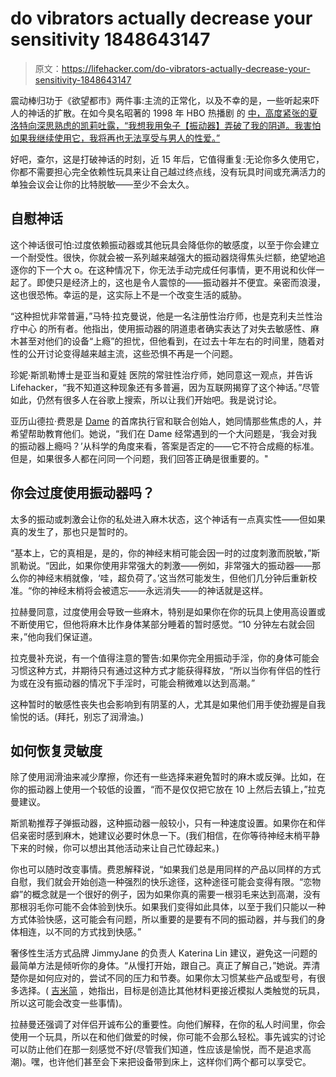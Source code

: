 # do vibrators actually decrease your sensitivity 1848643147

> 原文：<https://lifehacker.com/do-vibrators-actually-decrease-your-sensitivity-1848643147>

震动棒归功于《欲望都市》两件事:主流的正常化，以及不幸的是，一些听起来吓人的神话的扩散。在如今臭名昭著的 1998 年 HBO 热播剧 的 [中，高度紧张的夏洛特向深思熟虑的凯莉吐露，“我想我用兔子【振动器】弄破了我的阴道。我害怕如果我继续使用它，我将再也无法享受与男人的性爱。”](https://www.forbes.com/sites/lynncomella/2018/08/07/20-years-later-how-the-sex-and-the-city-vibrator-episode-created-a-lasting-buzz/?sh=6e1f84b3649b) 

好吧，查尔，这是打破神话的时刻，近 15 年后，它值得重复:无论你多久使用它，你都不需要担心完全依赖性玩具来让自己越过终点线，没有玩具时间或充满活力的单独会议会让你的比特脱敏——至少不会太久。



## **自慰神话**

这个神话很可怕:过度依赖振动器或其他玩具会降低你的敏感度，以至于你会建立一个耐受性。很快，你就会被一系列越来越强大的振动器烧得焦头烂额，绝望地追逐你的下一个大 o。在这种情况下，你无法手动完成任何事情，更不用说和伙伴一起了。即使只是经济上的，这也是令人震惊的——振动器并不便宜。亲密而浪漫，这也很恐怖。幸运的是，这实际上不是一个改变生活的威胁。

“这种担忧非常普遍，”马特·拉克曼说，他是一名注册性治疗师，也是克利夫兰性治疗中心 的所有者。他指出，使用振动器的阴道患者确实表达了对失去敏感性、麻木甚至对他们的设备“上瘾”的担忧，但他看到，在过去十年左右的时间里，随着对性的公开讨论变得越来越主流，这些恐惧不再是一个问题。

珍妮·斯凯勒博士是亚当和夏娃 医院的常驻性治疗师，她同意这一观点，并告诉 Lifehacker，“我不知道这种现象还有多普遍，因为互联网揭穿了这个神话。”尽管如此，仍然有很多人在谷歌上搜索，所以让我们开始吧。我是说讨论。

亚历山德拉·费恩是 [Dame](http://dameproducts.com/) 的首席执行官和联合创始人，她同情那些焦虑的人，并希望帮助教育他们。她说，“我们在 Dame 经常遇到的一个大问题是，‘我会对我的振动器上瘾吗？’从科学的角度来看，答案是否定的——它不符合成瘾的标准。但是，如果很多人都在问同一个问题，我们回答正确是很重要的。"



## 你会过度使用振动器吗？

太多的振动或刺激会让你的私处进入麻木状态，这个神话有一点真实性——但如果真的发生了，那也只是暂时的。

“基本上，它的真相是，是的，你的神经末梢可能会因一时的过度刺激而脱敏，”斯凯勒说。“因此，如果你使用非常强大的刺激——例如，非常强大的振动器——那么你的神经末梢就像，‘哇，超负荷了。’这当然可能发生，但他们几分钟后重新校准。“你的神经末梢将会被遗忘——永远消失——的神话就是这样。

拉赫曼同意，过度使用会导致一些麻木，特别是如果你在你的玩具上使用高设置或不断使用它，但他将麻木比作身体某部分睡着的暂时感觉。“10 分钟左右就会回来，”他向我们保证道。

拉克曼补充说，有一个值得注意的警告:如果你完全用振动手淫，你的身体可能会习惯这种方式，并期待只有通过这种方式才能获得释放，“所以当你有伴侣的性行为或在没有振动器的情况下手淫时，可能会稍微难以达到高潮。”



这种暂时的敏感性丧失也会影响到有阴茎的人，尤其是如果他们用手使劲握是自我愉悦的话。(拜托，别忘了润滑油。)

## **如何恢复灵敏度**

除了使用润滑油来减少摩擦，你还有一些选择来避免暂时的麻木或反弹。比如，在你的振动器上使用一个较低的设置，“而不是仅仅把它放在 10 上然后去镇上，”拉克曼建议。

斯凯勒推荐子弹振动器，这种振动器一般较小，只有一种速度设置。如果你在和伴侣亲密时感到麻木，她建议必要时休息一下。(我们相信，在你等待神经末梢平静下来的时候，你可以想出其他活动来让自己忙碌起来。)

你也可以随时改变事情。费恩解释说，“如果我们总是用同样的产品以同样的方式自慰，我们就会开始创造一种强烈的快乐途径，这种途径可能会变得有限。“恋物癖”的概念就是一个很好的例子，因为如果你真的需要一根羽毛来达到高潮，没有那根羽毛你可能不会体验到快乐。如果我们变得如此具体，以至于我们只能以一种方式体验快感，这可能会有问题，所以重要的是要有不同的振动器，并与我们的身体相连，以不同的方式找到快感。”



奢侈性生活方式品牌 JimmyJane 的负责人 Katerina Lin 建议，避免这一问题的最简单方法是倾听你的身体。“从慢打开始，跟自己。真正了解自己，”她说。弄清楚你是如何应对的，尝试不同的压力和节奏。如果你太习惯某些产品或型号，有很多选择。( [吉米简](https://www.google.com/aclk?sa=l&ai=DChcSEwjI8bvU6772AhUBwYYKHQqBDEYYABAAGgJ2dQ&ae=2&sig=AOD64_1a_sDNDmJkBMkK_zle8QDLCi1ktQ&q&adurl&ved=2ahUKEwjN-a_U6772AhWpoHIEHTZVDlwQ0Qx6BAgDEAE) ，她指出，目标是创造比其他材料更接近模拟人类触觉的玩具，所以这可能会改变一些事情)。

拉赫曼还强调了对伴侣开诚布公的重要性。向他们解释，在你的私人时间里，你会使用一个玩具，所以在和他们做爱的时候，你可能不会那么轻松。事先诚实的讨论可以防止他们在那一刻感觉不好(尽管我们知道，性应该是愉悦，而不是追求高潮)。嘿，也许他们甚至会下来把设备带到床上，这样你们两个都可以享受它。